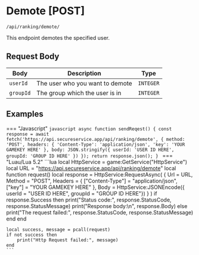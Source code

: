 # Demote [POST]

```/api/ranking/demote/```

This endpoint demotes the specified user.

## Request Body

| Body      | Description           | Type              |
| ----------- | ---------------------|--------------- |
| `userId`       | The user who you want to demote | `INTEGER` |
| `groupId`    | The group which the user is in | `INTEGER` | 

## Examples

=== "Javascript"
    ```javascript
    async function sendReqest() {
        const response = await fetch('https://api.secureservice.app/api/ranking/demote', {
            method: 'POST',
            headers: {
            'Content-Type': 'application/json',
            'key': 'YOUR GAMEKEY HERE'
            },
            body: JSON.stringify({ userId: 'USER ID HERE', groupId: 'GROUP ID HERE' })
        });
        return response.json();
    }
    ```
=== "Luau/Lua 5.2"
    ```lua
    local HttpService = game:GetService("HttpService")
    local URL = "https://api.secureservice.app/api/ranking/demote"
    local function request()
	local response = HttpService:RequestAsync(
		{
			Url = URL, 
			Method = "POST",
			Headers = {
				["Content-Type"] = "application/json",
                ["key"] = "YOUR GAMEKEY HERE"
			},
			Body = HttpService:JSONEncode({ userId = "USER ID HERE", groupId = "GROUP ID HERE"})
		}
	)
         if response.Success then
            print("Status code:", response.StatusCode, response.StatusMessage)
            print("Response body:\n", response.Body)
        else
            print("The request failed:", response.StatusCode, response.StatusMessage)
        end
    end
    
    local success, message = pcall(request)
    if not success then
        print("Http Request failed:", message)
    end
    ```
